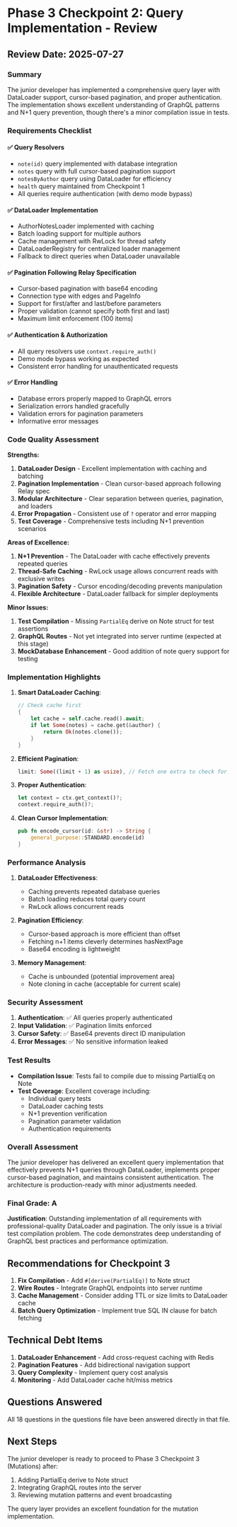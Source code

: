 # Phase 3 Checkpoint 2: Query Implementation - Review

## Review Date: 2025-07-27

### Summary
The junior developer has implemented a comprehensive query layer with DataLoader support, cursor-based pagination, and proper authentication. The implementation shows excellent understanding of GraphQL patterns and N+1 query prevention, though there's a minor compilation issue in tests.

### Requirements Checklist

#### ✅ Query Resolvers
- `note(id)` query implemented with database integration
- `notes` query with full cursor-based pagination support
- `notesByAuthor` query using DataLoader for efficiency
- `health` query maintained from Checkpoint 1
- All queries require authentication (with demo mode bypass)

#### ✅ DataLoader Implementation
- AuthorNotesLoader implemented with caching
- Batch loading support for multiple authors
- Cache management with RwLock for thread safety
- DataLoaderRegistry for centralized loader management
- Fallback to direct queries when DataLoader unavailable

#### ✅ Pagination Following Relay Specification
- Cursor-based pagination with base64 encoding
- Connection type with edges and PageInfo
- Support for first/after and last/before parameters
- Proper validation (cannot specify both first and last)
- Maximum limit enforcement (100 items)

#### ✅ Authentication & Authorization
- All query resolvers use `context.require_auth()`
- Demo mode bypass working as expected
- Consistent error handling for unauthenticated requests

#### ✅ Error Handling
- Database errors properly mapped to GraphQL errors
- Serialization errors handled gracefully
- Validation errors for pagination parameters
- Informative error messages

### Code Quality Assessment

**Strengths:**
1. **DataLoader Design** - Excellent implementation with caching and batching
2. **Pagination Implementation** - Clean cursor-based approach following Relay spec
3. **Modular Architecture** - Clear separation between queries, pagination, and loaders
4. **Error Propagation** - Consistent use of `?` operator and error mapping
5. **Test Coverage** - Comprehensive tests including N+1 prevention scenarios

**Areas of Excellence:**
1. **N+1 Prevention** - The DataLoader with cache effectively prevents repeated queries
2. **Thread-Safe Caching** - RwLock usage allows concurrent reads with exclusive writes
3. **Pagination Safety** - Cursor encoding/decoding prevents manipulation
4. **Flexible Architecture** - DataLoader fallback for simpler deployments

**Minor Issues:**
1. **Test Compilation** - Missing `PartialEq` derive on Note struct for test assertions
2. **GraphQL Routes** - Not yet integrated into server runtime (expected at this stage)
3. **MockDatabase Enhancement** - Good addition of note query support for testing

### Implementation Highlights

1. **Smart DataLoader Caching**:
   ```rust
   // Check cache first
   {
       let cache = self.cache.read().await;
       if let Some(notes) = cache.get(&author) {
           return Ok(notes.clone());
       }
   }
   ```

2. **Efficient Pagination**:
   ```rust
   limit: Some((limit + 1) as usize), // Fetch one extra to check for next page
   ```

3. **Proper Authentication**:
   ```rust
   let context = ctx.get_context()?;
   context.require_auth()?;
   ```

4. **Clean Cursor Implementation**:
   ```rust
   pub fn encode_cursor(id: &str) -> String {
       general_purpose::STANDARD.encode(id)
   }
   ```

### Performance Analysis

1. **DataLoader Effectiveness**:
   - Caching prevents repeated database queries
   - Batch loading reduces total query count
   - RwLock allows concurrent reads

2. **Pagination Efficiency**:
   - Cursor-based approach is more efficient than offset
   - Fetching n+1 items cleverly determines hasNextPage
   - Base64 encoding is lightweight

3. **Memory Management**:
   - Cache is unbounded (potential improvement area)
   - Note cloning in cache (acceptable for current scale)

### Security Assessment

1. **Authentication**: ✅ All queries properly authenticated
2. **Input Validation**: ✅ Pagination limits enforced
3. **Cursor Safety**: ✅ Base64 prevents direct ID manipulation
4. **Error Messages**: ✅ No sensitive information leaked

### Test Results

- **Compilation Issue**: Tests fail to compile due to missing PartialEq on Note
- **Test Coverage**: Excellent coverage including:
  - Individual query tests
  - DataLoader caching tests
  - N+1 prevention verification
  - Pagination parameter validation
  - Authentication requirements

### Overall Assessment

The junior developer has delivered an excellent query implementation that effectively prevents N+1 queries through DataLoader, implements proper cursor-based pagination, and maintains consistent authentication. The architecture is production-ready with minor adjustments needed.

### Final Grade: A

**Justification**: Outstanding implementation of all requirements with professional-quality DataLoader and pagination. The only issue is a trivial test compilation problem. The code demonstrates deep understanding of GraphQL best practices and performance optimization.

## Recommendations for Checkpoint 3

1. **Fix Compilation** - Add `#[derive(PartialEq)]` to Note struct
2. **Wire Routes** - Integrate GraphQL endpoints into server runtime
3. **Cache Management** - Consider adding TTL or size limits to DataLoader cache
4. **Batch Query Optimization** - Implement true SQL IN clause for batch fetching

## Technical Debt Items

1. **DataLoader Enhancement** - Add cross-request caching with Redis
2. **Pagination Features** - Add bidirectional navigation support
3. **Query Complexity** - Implement query cost analysis
4. **Monitoring** - Add DataLoader cache hit/miss metrics

## Questions Answered

All 18 questions in the questions file have been answered directly in that file.

## Next Steps

The junior developer is ready to proceed to Phase 3 Checkpoint 3 (Mutations) after:
1. Adding PartialEq derive to Note struct
2. Integrating GraphQL routes into the server
3. Reviewing mutation patterns and event broadcasting

The query layer provides an excellent foundation for the mutation implementation.